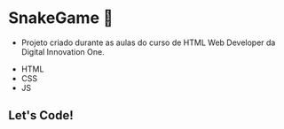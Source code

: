 # SnakeGame 🐍

- Projeto criado durante as aulas do curso de HTML Web Developer da Digital Innovation One.

* HTML
* CSS
* JS

## Let's Code!

